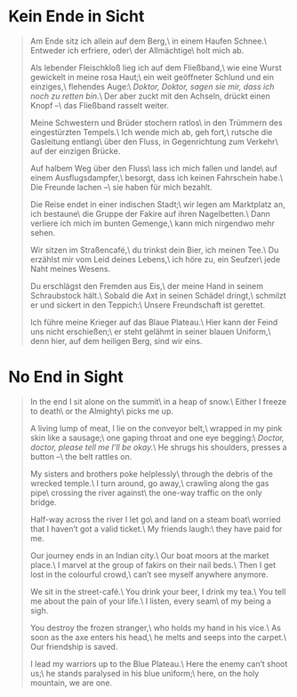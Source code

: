 Kein Ende in Sicht
==================

> Am Ende sitz ich allein auf dem Berg,\\
> in einem Haufen Schnee.\\
> Entweder ich erfriere, oder\\
> der Allmächtige\\
> holt mich ab.
>
> Als lebender Fleischkloß lieg ich auf dem Fließband,\\
> wie eine Wurst gewickelt in meine rosa Haut;\\
> ein weit geöffneter Schlund und ein einziges,\\
> flehendes Auge:\\
> *Doktor, Doktor, sagen sie mir, dass ich noch zu retten bin.*\\
> Der aber zuckt mit den Achseln, drückt einen Knopf –\\
> das Fließband rasselt weiter.
>
> Meine Schwestern und Brüder stochern ratlos\\
> in den Trümmern des eingestürzten Tempels.\\
> Ich wende mich ab, geh fort,\\
> rutsche die Gasleitung entlang\\
> über den Fluss, in Gegenrichtung zum Verkehr\\
> auf der einzigen Brücke.
>
> Auf halbem Weg über den Fluss\\
> lass ich mich fallen und lande\\
> auf einem Ausflugsdampfer,\\
> besorgt, dass ich keinen Fahrschein habe.\\
> Die Freunde lachen –\\
> sie haben für mich bezahlt.
>
> Die Reise endet in einer indischen Stadt;\\
> wir legen am Marktplatz an, ich bestaune\\
> die Gruppe der Fakire auf ihren Nagelbetten.\\
> Dann verliere ich mich im bunten Gemenge,\\
> kann mich nirgendwo mehr sehen.
>
> Wir sitzen im Straßencafé,\\
> du trinkst dein Bier, ich meinen Tee.\\
> Du erzählst mir vom Leid deines Lebens,\\
> ich höre zu, ein Seufzer\\
> jede Naht meines Wesens.
>
> Du erschlägst den Fremden aus Eis,\\
> der meine Hand in seinem Schraubstock hält.\\
> Sobald die Axt in seinen Schädel dringt,\\
> schmilzt er und sickert in den Teppich:\\
> Unsere Freundschaft ist gerettet.
>
> Ich führe meine Krieger auf das Blaue Plateau.\\
> Hier kann der Feind uns nicht erschießen;\\
> er steht gelähmt in seiner blauen Uniform,\\
> denn hier, auf dem heiligen Berg, sind wir eins.

No End in Sight
===============

> In the end I sit alone on the summit\\
> in a heap of snow.\\
> Either I freeze to death\\
> or the Almighty\\
> picks me up.
>
> A living lump of meat, I lie on the conveyor belt,\\
> wrapped in my pink skin like a sausage;\\
> one gaping throat and one eye begging:\\
> *Doctor, doctor, please tell me I’ll be okay.*\\
> He shrugs his shoulders, presses a button –\\
> the belt rattles on.
>
> My sisters and brothers poke helplessly\\
> through the debris of the wrecked temple.\\
> I turn around, go away,\\
> crawling along the gas pipe\\
> crossing the river against\\
> the one-way traffic on the only bridge.
>
> Half-way across the river I let go\\
> and land on a steam boat\\
> worried that I haven’t got a valid ticket.\\
> My friends laugh:\\
> they have paid for me.
>
> Our journey ends in an Indian city.\\
> Our boat moors at the market place.\\
> I marvel at the group of fakirs on their nail beds.\\
> Then I get lost in the colourful crowd,\\
> can’t see myself anywhere anymore.
>
> We sit in the street-café.\\
> You drink your beer, I drink my tea.\\
> You tell me about the pain of your life.\\
> I listen, every seam\\
> of my being a sigh.
>
> You destroy the frozen stranger,\\
> who holds my hand in his vice.\\
> As soon as the axe enters his head,\\
> he melts and seeps into the carpet.\\
> Our friendship is saved.
>
> I lead my warriors up to the Blue Plateau.\\
> Here the enemy can’t shoot us;\\
> he stands paralysed in his blue uniform;\\
> here, on the holy mountain, we are one.
